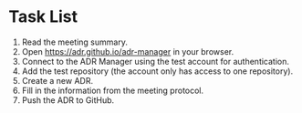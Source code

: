 # Task List

1. Read the meeting summary.
2. Open <https://adr.github.io/adr-manager> in your browser.
3. Connect to the ADR Manager using the test account for authentication.
4. Add the test repository (the account only has access to one repository).
5. Create a new ADR.
6. Fill in the information from the meeting protocol.
7. Push the ADR to GitHub.
